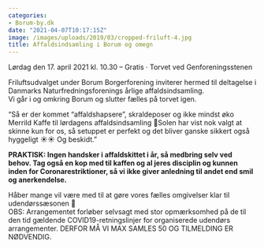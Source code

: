 ```yaml
---
categories:
- Borum-by.dk
date: "2021-04-07T10:17:15Z"
image: /images/uploads/2019/03/cropped-friluft-4.jpg
title: Affaldsindsamling i Borum og omegn
---
```


Lørdag den 17. april 2021 kl. 10.30 – Gratis · Torvet ved Genforeningsstenen

Friluftsudvalget under Borum Borgerforening inviterer hermed til deltagelse i Danmarks Naturfredningsforenings årlige affaldsindsamling.   
Vi går i og omkring Borum og slutter fælles på torvet igen.

“Så er der kommet “affaldshapsere”, skraldeposer og ikke mindst øko Merrild Kaffe til lørdagens affaldsindsamling 🙂Solen har vist nok valgt at skinne kun for os, så setuppet er perfekt og det bliver ganske sikkert også hyggeligt ☀️☀️ Og beskidt.”

**PRAKTISK: Ingen handsker i affaldskittet i år, så medbring selv ved behov. Tag også en kop med til kaffen og al jeres disciplin og kunnen inden for Coronarestriktioner, så vi ikke giver anledning til andet end smil og anerkendelse.**  
  
Håber mange vil være med til at gøre vores fælles omgivelser klar til udendørssæsonen 🙂  
OBS: Arrangementet forløber selvsagt med stor opmærksomhed på de til den tid gældende COVID19-retningslinjer for organiserede udendørs arrangementer. DERFOR MÅ VI MAX SAMLES 50 OG TILMELDING ER NØDVENDIG.